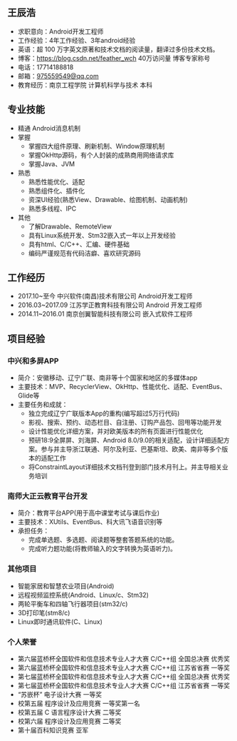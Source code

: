 ## 王辰浩
* 求职意向：Android开发工程师
* 工作经验：4年工作经验、3年android经验
* 英语：超 100 万字英文原著和技术文档的阅读量，翻译过多份技术文档。
* 博客：https://blog.csdn.net/feather_wch 40万访问量 博客专家称号
* 电话：17714188818
* 邮箱：975559549@qq.com
* 教育经历：南京工程学院 计算机科学与技术 本科

## 专业技能
* 精通 Android消息机制
* 掌握
  * 掌握四大组件原理、刷新机制、Window原理机制
  * 掌握OkHttp源码，有个人封装的成熟商用网络请求库
  * 掌握Java、JVM
* 熟悉
  * 熟悉性能优化、适配
  * 熟悉组件化、插件化
  * 资深UI经验(熟悉View、Drawable、绘图机制、动画机制)
  * 熟悉多线程、IPC
* 其他
  * 了解Drawable、RemoteView
  * 具有Linux系统开发、Stm32嵌入式一年以上开发经验
  * 具有html、C/C++、汇编、硬件基础
  * 编码严谨规范有代码洁癖、喜欢研究源码

## 工作经历
* 2017.10~至今 中兴软件(南昌)技术有限公司  Android开发工程师
* 2016.03~2017.09 江苏学正教育科技有限公司 Android 开发工程师
* 2014.11~2016.01 南京创翼智能科技有限公司 嵌入式软件工程师

## 项目经验

### 中兴和多屏APP
* 简介：安徽移动、辽宁广联、南非等十个国家和地区的多媒体app
* 主要技术：MVP、RecyclerView、OkHttp、性能优化、适配、EventBus、Glide等
* 主要任务和成就：
  * 独立完成辽宁广联版本App的重构(编写超过5万行代码)
  * 影视、搜索、预约、动态栏目、自注册、订购产品包、回甩等功能开发
  * 设计性能优化详细方案，并对欧美版本的所有页面进行性能优化
  * 预研18:9全屏屏、刘海屏、Android 8.0/9.0的相关适配，设计详细适配方案。参与并主导浙江联通、阿尔及利亚、巴基斯坦、欧美、南非等多个版本的适配工作
  * 将ConstraintLayout详细技术文档刊登到部门技术月刊上。并主导相关业务培训

### 南师大正云教育平台开发
* 简介：教育平台APP(用于高中课堂考试与课后作业)
* 主要技术：XUtils、EventBus、科大讯飞语音识别等
* 承担任务：
    * 完成单选题、多选题、阅读题等整套答题系统的功能。
    * 完成听力题功能(将教师输入的文字转换为英语听力)。

### 其他项目
* 智能家居和智慧农业项目(Android)
* 远程视频监控系统(Android、Linux/c、Stm32)
* 两轮平衡车和四轴飞行器项目(stm32/c)
* 3D打印笔(stm8/c)
* Linux即时通讯软件(C、Linux)

### 个人荣誉
* 第六届蓝桥杯全国软件和信息技术专业人才大赛 C/C++组 全国总决赛 优秀奖
* 第六届蓝桥杯全国软件和信息技术专业人才大赛 C/C++组 江苏省省赛 一等奖
* 第七届蓝桥杯全国软件和信息技术专业人才大赛 C/C++组 全国总决赛 优秀奖
* 第七届蓝桥杯全国软件和信息技术专业人才大赛 C/C++组 江苏省省赛 一等奖
* “苏嵌杯” 电子设计大赛 一等奖
* 校第五届 程序设计及应用竞赛 一等奖第一名
* 校第五届 C 语言程序设计大赛 二等奖
* 校第六届 程序设计及应用竞赛 二等奖
* 第十届百科知识竞赛 亚军
